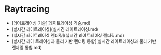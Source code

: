 # Raytracing

- [레이트레이싱 기술](레이트레이싱 기술.md)
- [실시간 레이트레이싱](실시간 레이트레이싱.md)
- [실시간 레이트레이싱 렌더링](실시간 레이트레이싱 렌더링.md)
- [실시간 레이 트레이싱과 물리 기반 렌더링 통합](실시간 레이트레이싱과 물리 기반 렌더링 통합.md)
